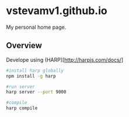 # vstevamv1.github.io
My personal home page.

## Overview
Develope using (HARP)[http://harpjs.com/docs/]


```bash
#install harp globally
npm install -g harp

#run server
harp server --port 9000

#compile
harp compile
```